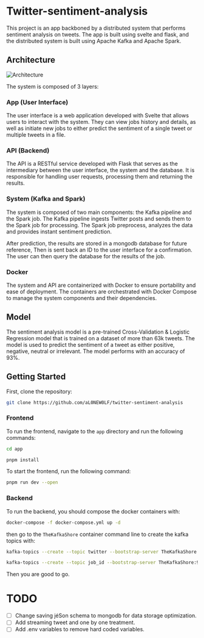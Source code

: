 # Twitter-sentiment-analysis

This project is an app backboned by a distributed system that performs sentiment analysis on tweets. The app is built using svelte and flask, and the distributed system is built using Apache Kafka and Apache Spark.

## Architecture

![Architecture](https://github.com/aL0NEW0LF/twitter-sentiment-analysis/blob/main/app.png?raw=true)

The system is composed of 3 layers:

### App (User Interface)

The user interface is a web application developed with Svelte that allows users to interact with the system. They can view jobs history and details, as well as initiate new jobs to either predict the sentiment of a single tweet or multiple tweets in a file.

### API (Backend)

The API is a RESTful service developed with Flask that serves as the intermediary between the user interface, the system and the database. It is responsible for handling user requests, processing them and returning the results.

### System (Kafka and Spark)

The system is composed of two main components: the Kafka pipeline and the Spark job. The Kafka pipeline ingests Twitter posts and sends them to the Spark job for processing. The Spark job preprocess, analyzes the data and provides instant sentiment prediction.

After prediction, the results are stored in a mongodb database for future reference, Then is sent back an ID to the user interface for a confirmation. The user can then query the database for the results of the job.

### Docker

The system and API are containerized with Docker to ensure portability and ease of deployment. The containers are orchestrated with Docker Compose to manage the system components and their dependencies.

## Model

The sentiment analysis model is a pre-trained Cross-Validation & Logistic Regression model that is trained on a dataset of more than 63k tweets. The model is used to predict the sentiment of a tweet as either positive, negative, neutral or irrelevant. The model performs with an accuracy of 93%.

## Getting Started

First, clone the repository:

```bash
git clone https://github.com/aL0NEW0LF/twitter-sentiment-analysis
```

### Frontend

To run the frontend, navigate to the `app` directory and run the following commands:

```bash
cd app
```

```bash
pnpm install
```

To start the frontend, run the following command:

```bash
pnpm run dev --open
```

### Backend

To run the backend, you should compose the docker containers with:
```bash
docker-compose -f docker-compose.yml up -d
```

then go to the `TheKafkaShore` container command line to create the kafka topics with:

```bash
kafka-topics --create --topic twitter --bootstrap-server TheKafkaShore:9092
```

```bash
kafka-topics --create --topic job_id --bootstrap-server TheKafkaShore:9092
```
Then you are good to go.

# TODO

- [ ] Change saving jéSon schema to mongodb for data storage optimization.
- [ ] Add streaming tweet and one by one treatment.
- [ ] Add .env variables to remove hard coded variables.
